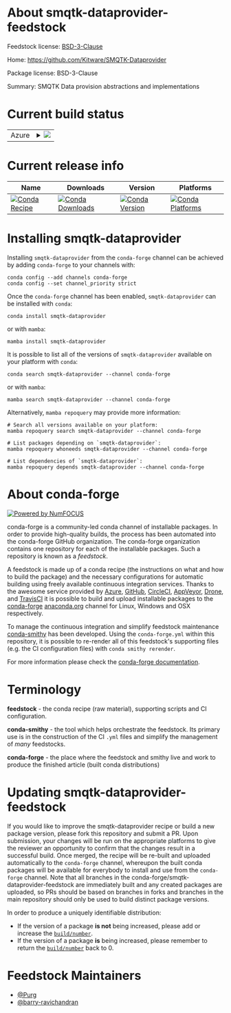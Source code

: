 About smqtk-dataprovider-feedstock
==================================

Feedstock license: [BSD-3-Clause](https://github.com/conda-forge/smqtk-dataprovider-feedstock/blob/main/LICENSE.txt)

Home: https://github.com/Kitware/SMQTK-Dataprovider

Package license: BSD-3-Clause

Summary: SMQTK Data provision abstractions and implementations

Current build status
====================


<table>
    
  <tr>
    <td>Azure</td>
    <td>
      <details>
        <summary>
          <a href="https://dev.azure.com/conda-forge/feedstock-builds/_build/latest?definitionId=20924&branchName=main">
            <img src="https://dev.azure.com/conda-forge/feedstock-builds/_apis/build/status/smqtk-dataprovider-feedstock?branchName=main">
          </a>
        </summary>
        <table>
          <thead><tr><th>Variant</th><th>Status</th></tr></thead>
          <tbody><tr>
              <td>linux_64_python3.10.____cpython</td>
              <td>
                <a href="https://dev.azure.com/conda-forge/feedstock-builds/_build/latest?definitionId=20924&branchName=main">
                  <img src="https://dev.azure.com/conda-forge/feedstock-builds/_apis/build/status/smqtk-dataprovider-feedstock?branchName=main&jobName=linux&configuration=linux%20linux_64_python3.10.____cpython" alt="variant">
                </a>
              </td>
            </tr><tr>
              <td>linux_64_python3.11.____cpython</td>
              <td>
                <a href="https://dev.azure.com/conda-forge/feedstock-builds/_build/latest?definitionId=20924&branchName=main">
                  <img src="https://dev.azure.com/conda-forge/feedstock-builds/_apis/build/status/smqtk-dataprovider-feedstock?branchName=main&jobName=linux&configuration=linux%20linux_64_python3.11.____cpython" alt="variant">
                </a>
              </td>
            </tr><tr>
              <td>linux_64_python3.12.____cpython</td>
              <td>
                <a href="https://dev.azure.com/conda-forge/feedstock-builds/_build/latest?definitionId=20924&branchName=main">
                  <img src="https://dev.azure.com/conda-forge/feedstock-builds/_apis/build/status/smqtk-dataprovider-feedstock?branchName=main&jobName=linux&configuration=linux%20linux_64_python3.12.____cpython" alt="variant">
                </a>
              </td>
            </tr><tr>
              <td>linux_64_python3.13.____cp313</td>
              <td>
                <a href="https://dev.azure.com/conda-forge/feedstock-builds/_build/latest?definitionId=20924&branchName=main">
                  <img src="https://dev.azure.com/conda-forge/feedstock-builds/_apis/build/status/smqtk-dataprovider-feedstock?branchName=main&jobName=linux&configuration=linux%20linux_64_python3.13.____cp313" alt="variant">
                </a>
              </td>
            </tr><tr>
              <td>linux_64_python3.14.____cp314</td>
              <td>
                <a href="https://dev.azure.com/conda-forge/feedstock-builds/_build/latest?definitionId=20924&branchName=main">
                  <img src="https://dev.azure.com/conda-forge/feedstock-builds/_apis/build/status/smqtk-dataprovider-feedstock?branchName=main&jobName=linux&configuration=linux%20linux_64_python3.14.____cp314" alt="variant">
                </a>
              </td>
            </tr><tr>
              <td>osx_64_python3.10.____cpython</td>
              <td>
                <a href="https://dev.azure.com/conda-forge/feedstock-builds/_build/latest?definitionId=20924&branchName=main">
                  <img src="https://dev.azure.com/conda-forge/feedstock-builds/_apis/build/status/smqtk-dataprovider-feedstock?branchName=main&jobName=osx&configuration=osx%20osx_64_python3.10.____cpython" alt="variant">
                </a>
              </td>
            </tr><tr>
              <td>osx_64_python3.11.____cpython</td>
              <td>
                <a href="https://dev.azure.com/conda-forge/feedstock-builds/_build/latest?definitionId=20924&branchName=main">
                  <img src="https://dev.azure.com/conda-forge/feedstock-builds/_apis/build/status/smqtk-dataprovider-feedstock?branchName=main&jobName=osx&configuration=osx%20osx_64_python3.11.____cpython" alt="variant">
                </a>
              </td>
            </tr><tr>
              <td>osx_64_python3.12.____cpython</td>
              <td>
                <a href="https://dev.azure.com/conda-forge/feedstock-builds/_build/latest?definitionId=20924&branchName=main">
                  <img src="https://dev.azure.com/conda-forge/feedstock-builds/_apis/build/status/smqtk-dataprovider-feedstock?branchName=main&jobName=osx&configuration=osx%20osx_64_python3.12.____cpython" alt="variant">
                </a>
              </td>
            </tr><tr>
              <td>osx_64_python3.13.____cp313</td>
              <td>
                <a href="https://dev.azure.com/conda-forge/feedstock-builds/_build/latest?definitionId=20924&branchName=main">
                  <img src="https://dev.azure.com/conda-forge/feedstock-builds/_apis/build/status/smqtk-dataprovider-feedstock?branchName=main&jobName=osx&configuration=osx%20osx_64_python3.13.____cp313" alt="variant">
                </a>
              </td>
            </tr><tr>
              <td>osx_64_python3.14.____cp314</td>
              <td>
                <a href="https://dev.azure.com/conda-forge/feedstock-builds/_build/latest?definitionId=20924&branchName=main">
                  <img src="https://dev.azure.com/conda-forge/feedstock-builds/_apis/build/status/smqtk-dataprovider-feedstock?branchName=main&jobName=osx&configuration=osx%20osx_64_python3.14.____cp314" alt="variant">
                </a>
              </td>
            </tr><tr>
              <td>win_64_python3.10.____cpython</td>
              <td>
                <a href="https://dev.azure.com/conda-forge/feedstock-builds/_build/latest?definitionId=20924&branchName=main">
                  <img src="https://dev.azure.com/conda-forge/feedstock-builds/_apis/build/status/smqtk-dataprovider-feedstock?branchName=main&jobName=win&configuration=win%20win_64_python3.10.____cpython" alt="variant">
                </a>
              </td>
            </tr><tr>
              <td>win_64_python3.11.____cpython</td>
              <td>
                <a href="https://dev.azure.com/conda-forge/feedstock-builds/_build/latest?definitionId=20924&branchName=main">
                  <img src="https://dev.azure.com/conda-forge/feedstock-builds/_apis/build/status/smqtk-dataprovider-feedstock?branchName=main&jobName=win&configuration=win%20win_64_python3.11.____cpython" alt="variant">
                </a>
              </td>
            </tr><tr>
              <td>win_64_python3.12.____cpython</td>
              <td>
                <a href="https://dev.azure.com/conda-forge/feedstock-builds/_build/latest?definitionId=20924&branchName=main">
                  <img src="https://dev.azure.com/conda-forge/feedstock-builds/_apis/build/status/smqtk-dataprovider-feedstock?branchName=main&jobName=win&configuration=win%20win_64_python3.12.____cpython" alt="variant">
                </a>
              </td>
            </tr><tr>
              <td>win_64_python3.13.____cp313</td>
              <td>
                <a href="https://dev.azure.com/conda-forge/feedstock-builds/_build/latest?definitionId=20924&branchName=main">
                  <img src="https://dev.azure.com/conda-forge/feedstock-builds/_apis/build/status/smqtk-dataprovider-feedstock?branchName=main&jobName=win&configuration=win%20win_64_python3.13.____cp313" alt="variant">
                </a>
              </td>
            </tr><tr>
              <td>win_64_python3.14.____cp314</td>
              <td>
                <a href="https://dev.azure.com/conda-forge/feedstock-builds/_build/latest?definitionId=20924&branchName=main">
                  <img src="https://dev.azure.com/conda-forge/feedstock-builds/_apis/build/status/smqtk-dataprovider-feedstock?branchName=main&jobName=win&configuration=win%20win_64_python3.14.____cp314" alt="variant">
                </a>
              </td>
            </tr>
          </tbody>
        </table>
      </details>
    </td>
  </tr>
</table>

Current release info
====================

| Name | Downloads | Version | Platforms |
| --- | --- | --- | --- |
| [![Conda Recipe](https://img.shields.io/badge/recipe-smqtk--dataprovider-green.svg)](https://anaconda.org/conda-forge/smqtk-dataprovider) | [![Conda Downloads](https://img.shields.io/conda/dn/conda-forge/smqtk-dataprovider.svg)](https://anaconda.org/conda-forge/smqtk-dataprovider) | [![Conda Version](https://img.shields.io/conda/vn/conda-forge/smqtk-dataprovider.svg)](https://anaconda.org/conda-forge/smqtk-dataprovider) | [![Conda Platforms](https://img.shields.io/conda/pn/conda-forge/smqtk-dataprovider.svg)](https://anaconda.org/conda-forge/smqtk-dataprovider) |

Installing smqtk-dataprovider
=============================

Installing `smqtk-dataprovider` from the `conda-forge` channel can be achieved by adding `conda-forge` to your channels with:

```
conda config --add channels conda-forge
conda config --set channel_priority strict
```

Once the `conda-forge` channel has been enabled, `smqtk-dataprovider` can be installed with `conda`:

```
conda install smqtk-dataprovider
```

or with `mamba`:

```
mamba install smqtk-dataprovider
```

It is possible to list all of the versions of `smqtk-dataprovider` available on your platform with `conda`:

```
conda search smqtk-dataprovider --channel conda-forge
```

or with `mamba`:

```
mamba search smqtk-dataprovider --channel conda-forge
```

Alternatively, `mamba repoquery` may provide more information:

```
# Search all versions available on your platform:
mamba repoquery search smqtk-dataprovider --channel conda-forge

# List packages depending on `smqtk-dataprovider`:
mamba repoquery whoneeds smqtk-dataprovider --channel conda-forge

# List dependencies of `smqtk-dataprovider`:
mamba repoquery depends smqtk-dataprovider --channel conda-forge
```


About conda-forge
=================

[![Powered by
NumFOCUS](https://img.shields.io/badge/powered%20by-NumFOCUS-orange.svg?style=flat&colorA=E1523D&colorB=007D8A)](https://numfocus.org)

conda-forge is a community-led conda channel of installable packages.
In order to provide high-quality builds, the process has been automated into the
conda-forge GitHub organization. The conda-forge organization contains one repository
for each of the installable packages. Such a repository is known as a *feedstock*.

A feedstock is made up of a conda recipe (the instructions on what and how to build
the package) and the necessary configurations for automatic building using freely
available continuous integration services. Thanks to the awesome service provided by
[Azure](https://azure.microsoft.com/en-us/services/devops/), [GitHub](https://github.com/),
[CircleCI](https://circleci.com/), [AppVeyor](https://www.appveyor.com/),
[Drone](https://cloud.drone.io/welcome), and [TravisCI](https://travis-ci.com/)
it is possible to build and upload installable packages to the
[conda-forge](https://anaconda.org/conda-forge) [anaconda.org](https://anaconda.org/)
channel for Linux, Windows and OSX respectively.

To manage the continuous integration and simplify feedstock maintenance
[conda-smithy](https://github.com/conda-forge/conda-smithy) has been developed.
Using the ``conda-forge.yml`` within this repository, it is possible to re-render all of
this feedstock's supporting files (e.g. the CI configuration files) with ``conda smithy rerender``.

For more information please check the [conda-forge documentation](https://conda-forge.org/docs/).

Terminology
===========

**feedstock** - the conda recipe (raw material), supporting scripts and CI configuration.

**conda-smithy** - the tool which helps orchestrate the feedstock.
                   Its primary use is in the construction of the CI ``.yml`` files
                   and simplify the management of *many* feedstocks.

**conda-forge** - the place where the feedstock and smithy live and work to
                  produce the finished article (built conda distributions)


Updating smqtk-dataprovider-feedstock
=====================================

If you would like to improve the smqtk-dataprovider recipe or build a new
package version, please fork this repository and submit a PR. Upon submission,
your changes will be run on the appropriate platforms to give the reviewer an
opportunity to confirm that the changes result in a successful build. Once
merged, the recipe will be re-built and uploaded automatically to the
`conda-forge` channel, whereupon the built conda packages will be available for
everybody to install and use from the `conda-forge` channel.
Note that all branches in the conda-forge/smqtk-dataprovider-feedstock are
immediately built and any created packages are uploaded, so PRs should be based
on branches in forks and branches in the main repository should only be used to
build distinct package versions.

In order to produce a uniquely identifiable distribution:
 * If the version of a package **is not** being increased, please add or increase
   the [``build/number``](https://docs.conda.io/projects/conda-build/en/latest/resources/define-metadata.html#build-number-and-string).
 * If the version of a package **is** being increased, please remember to return
   the [``build/number``](https://docs.conda.io/projects/conda-build/en/latest/resources/define-metadata.html#build-number-and-string)
   back to 0.

Feedstock Maintainers
=====================

* [@Purg](https://github.com/Purg/)
* [@barry-ravichandran](https://github.com/barry-ravichandran/)

